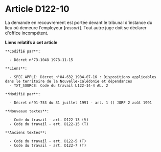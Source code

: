 # Article D122-10

La demande en recouvrement est portée devant le tribunal d'instance du lieu où demeure l'employeur [*ressort*]. Tout autre
juge doit se déclarer d'office incompétent.

**Liens relatifs à cet article**

	**Codifié par**:

	  - Décret n°73-1048 1973-11-15

	**Liens**:

	  - SPEC_APPLI: Décret n°84-632 1984-07-16 : Dispositions applicables dans le territoire de la Nouvelle-Calédonie et dépendances
	  - TXT_SOURCE: Code du travail L122-14-4 AL. 2

	**Modifié par**:

	  - Décret n°91-753 du 31 juillet 1991 - art. 1 () JORF 2 août 1991

	**Nouveaux textes**:

	  - Code du travail - art. D122-13 (V)
	  - Code du travail - art. D122-15 (T)

	**Anciens textes**:

	  - Code du travail - art. D122-5 (T)
	  - Code du travail - art. D122-7 (T)
